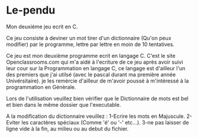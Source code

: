 # Le-pendu
Mon deuxiéme jeu ecrit en C.

Ce jeu consiste à deviner un mot tirer d'un dictionnaire (Qu'on peux modifier) par le programme, lettre par lettre en moin de 10 tentatives.

Ce jeu est mon deuxième programme ecrit en langage C.
C'est le site Openclassrooms.com qui m'a aidé à l'ecriture de ce jeu après avoir suivi leur cour sur la Programmation en langage C, ce langage est d'ailleur l'un des premiers que j'ai utilsé (avec le pascal durant ma première année Univérsitaire). je les remércie d'ailleur de m'avoir poussé à m'intéressé à la programmation en Génèrale.

Lors de l'utilisation veuillez bien vérifier que le Dictionnaire de mots est bel et bien dans le même dossier que l'executable.

A la modification du dictionnaire veuillez :
1-Ecrire les mots en Majuscule.
2-Eviter les caractères spéciaux (Comme 'é' ou '-' etc...).
3-ne pas laisser de ligne vide à la fin, au milieu ou au debut du fichier.
